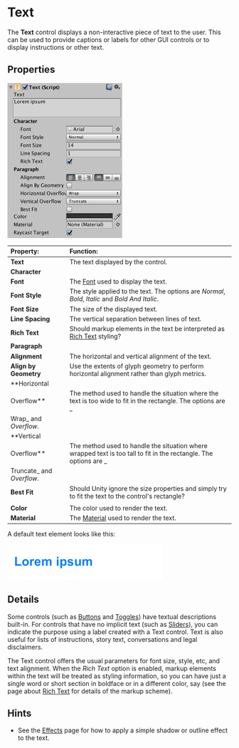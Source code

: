 # Text

The **Text** control displays a non-interactive piece of text to the user. This can be used to provide captions or
labels for other GUI controls or to display instructions or other text.

## Properties

![](images/UI_TextInspector.png)

|**Property:** |**Function:** |
|:---|:---|
|**Text** |The text displayed by the control. |
| **Character** |
| **Font** | The [Font](class-Font.md) used to display the text. |
|**Font Style** | The style applied to the text. The options are _Normal_, _Bold_, _Italic_ and _Bold And Italic_. |
|**Font Size** | The size of the displayed text. |
|**Line Spacing** | The vertical separation between lines of text. |
|**Rich Text** | Should markup elements in the text be interpreted as [Rich Text](StyledText.md) styling? |
|**Paragraph**|
|**Alignment** | The horizontal and vertical alignment of the text. |
|**Align by Geometry** | Use the extents of glyph geometry to perform horizontal alignment rather than glyph metrics. |
|**Horizontal
Overflow** | The method used to handle the situation where the text is too wide to fit in the rectangle. The options are _
Wrap_ and _Overflow_. |
|**Vertical
Overflow** | The method used to handle the situation where wrapped text is too tall to fit in the rectangle. The options are _
Truncate_ and _Overflow_. |
|**Best Fit** | Should Unity ignore the size properties and simply try to fit the text to the control's rectangle? |
| | |
|**Color** | The color used to render the text. |
|**Material** | The [Material](class-Material.md) used to render the text. |

A default text element looks like this:

![A Text element.](images/UI_TextExample.png)

## Details

Some controls (such as [Buttons](script-Button.md) and [Toggles](script-Toggle.md)) have textual descriptions built-in.
For controls that have no implicit text (such as [Sliders](script-Slider.md)), you can indicate the purpose using a
label created with a Text control. Text is also useful for lists of instructions, story text, conversations and legal
disclaimers.

The Text control offers the usual parameters for font size, style, etc, and text alignment. When the _Rich Text_ option
is enabled, markup elements within the text will be treated as styling information, so you can have just a single word
or short section in boldface or in a different color, say (see the page about [Rich Text](StyledText.md) for details of
the markup scheme).

## Hints

* See the [Effects](comp-UIEffects.md) page for how to apply a simple shadow or outline effect to the text.
